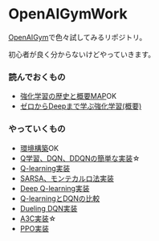 # OpenAIGymWork
[OpenAIGym](https://gym.openai.com/)で色々試してみるリポジトリ。

初心者が良く分からないけどやっていきます。

### 読んでおくもの
* [強化学習の歴史と概要MAP](https://qiita.com/sugulu/items/3c7d6cbe600d455e853b#_reference-1baa4d1b29ab02907d13)OK
* [ゼロからDeepまで学ぶ強化学習(概要)](https://qiita.com/icoxfog417/items/242439ecd1a477ece312)
### やっていくもの
* [環境構築](https://qiita.com/God_KonaBanana/items/c2cee09bc35cca722f2b)OK
* [Q学習、DQN、DDQNの簡単な実装](https://qiita.com/sugulu/items/bc7c70e6658f204f85f9)☆
* [Q-learning実装](http://neuro-educator.com/rl1/)
* [SARSA、モンテカルロ法実装](https://qiita.com/sugulu/items/7a14117bbd3d926eb1f2)
* [Deep Q-learning実装](http://neuro-educator.com/rl2/)
* [Q-learningとDQNの比較](https://qiita.com/ishizakiiii/items/75bc2176a1e0b65bdd16)
* [Dueling DQN実装](https://qiita.com/sugulu/items/6c4d34446d4878cde61a)
* [A3C実装](https://qiita.com/sugulu/items/acbc909dd9b74b043e45)☆
* [PPO実装](https://qiita.com/sugulu/items/8925d170f030878d6582)

